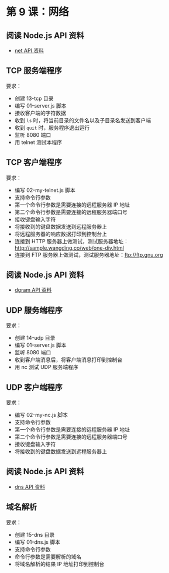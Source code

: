 # 第 9 课：网络

## 阅读 Node.js API 资料

- [net API 资料](https://www.nodeapp.cn/net.html)  

## TCP 服务端程序

要求：
- 创建 13-tcp 目录
- 编写 01-server.js 脚本  
- 接收客户端的字符数据
- 收到 `ls` 时，将当前目录的文件名以及子目录名发送到客户端
- 收到 `quit` 时，服务程序退出运行
- 监听 8080 端口
- 用 telnet 测试本程序

## TCP 客户端程序

要求：
- 编写 02-my-telnet.js 脚本
- 支持命令行参数
- 第一个命令行参数是需要连接的远程服务器 IP 地址
- 第二个命令行参数是需要连接的远程服务器端口号
- 接收键盘输入字符
- 将接收到的键盘数据发送到远程服务器上
- 将远程服务器的响应数据打印到控制台上
- 连接到 HTTP 服务器上做测试，测试服务器地址：http://sample.wangding.co/web/one-div.html
- 连接到 FTP 服务器上做测试，测试服务器地址：ftp://ftp.gnu.org

## 阅读 Node.js API 资料

- [dgram API 资料](https://www.nodeapp.cn/dgram.html)  

## UDP 服务端程序

要求：
- 创建 14-udp 目录  
- 编写 01-server.js 脚本
- 监听 8080 端口
- 收到客户端消息后，将客户端消息打印到控制台
- 用 nc 测试 UDP 服务端程序

## UDP 客户端程序

要求：
- 编写 02-my-nc.js 脚本
- 支持命令行参数
- 第一个命令行参数是需要连接的远程服务器 IP 地址
- 第二个命令行参数是需要连接的远程服务器端口号
- 接收键盘输入字符
- 将接收到的键盘数据发送到远程服务器上

## 阅读 Node.js API 资料

- [dns API 资料](https://www.nodeapp.cn/dns.html)

## 域名解析

要求：
- 创建 15-dns 目录
- 编写 01-dns.js 脚本  
- 支持命令行参数
- 命令行参数是需要解析的域名
- 将域名解析的结果 IP 地址打印到控制台

